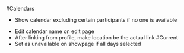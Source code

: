 #Calendars
* Show calendar excluding certain participants if no one is available
- Edit calendar name on edit page
- After linking from profile, make location be the actual link
#Current
- Set as unavailable on showpage if all days selected
